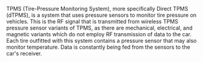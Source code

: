 TPMS (Tire-Pressure Monitoring System), more specifically Direct TPMS (dTPMS), is a system that uses pressure sensors to monitor tire pressure on vehicles. This is the RF signal that is transmitted from wireless TPMS pressure sensor variants of TPMS, as there are mechanical, electrical, and magnetic variants which do not employ RF transmission of data to the car. Each tire outfitted with this system contains a pressure sensor that may also monitor temperature. Data is constantly being fed from the sensors to the car's receiver.